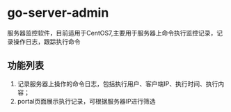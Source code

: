 # go-server-admin
服务器监控软件，目前适用于CentOS7,主要用于服务器上命令执行监控记录，记录操作日志，跟踪执行命令

## 功能列表
1. 记录服务器上操作的命令日志，包括执行用户、客户端IP、执行时间、执行内容；
2. portal页面展示执行记录，可根据服务器IP进行筛选
